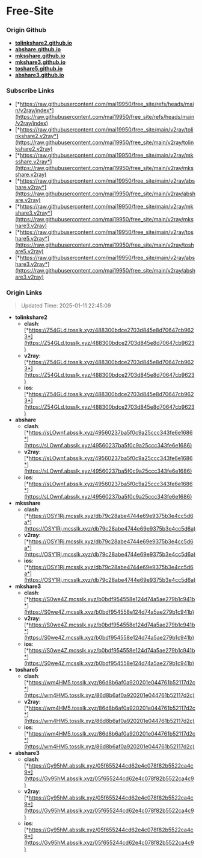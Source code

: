 # Free-Site

### Origin Github

- [**tolinkshare2.github.io**](https://github.com/tolinkshare2/tolinkshare2.github.io)
- [**abshare.github.io**](https://github.com/abshare/abshare.github.io)
- [**mksshare.github.io**](https://github.com/mksshare/mksshare.github.io)
- [**mkshare3.github.io**](https://github.com/mkshare3/mkshare3.github.io)
- [**toshare5.github.io**](https://github.com/toshare5/toshare5.github.io)
- [**abshare3.github.io**](https://github.com/abshare3/abshare3.github.io)

### Subscribe Links

- [*https://raw.githubusercontent.com/mai19950/free_site/refs/heads/main/v2ray/index*](https://raw.githubusercontent.com/mai19950/free_site/refs/heads/main/v2ray/index)
- [*https://raw.githubusercontent.com/mai19950/free_site/main/v2ray/tolinkshare2.v2ray*](https://raw.githubusercontent.com/mai19950/free_site/main/v2ray/tolinkshare2.v2ray)
- [*https://raw.githubusercontent.com/mai19950/free_site/main/v2ray/mksshare.v2ray*](https://raw.githubusercontent.com/mai19950/free_site/main/v2ray/mksshare.v2ray)
- [*https://raw.githubusercontent.com/mai19950/free_site/main/v2ray/abshare.v2ray*](https://raw.githubusercontent.com/mai19950/free_site/main/v2ray/abshare.v2ray)
- [*https://raw.githubusercontent.com/mai19950/free_site/main/v2ray/mkshare3.v2ray*](https://raw.githubusercontent.com/mai19950/free_site/main/v2ray/mkshare3.v2ray)
- [*https://raw.githubusercontent.com/mai19950/free_site/main/v2ray/toshare5.v2ray*](https://raw.githubusercontent.com/mai19950/free_site/main/v2ray/toshare5.v2ray)
- [*https://raw.githubusercontent.com/mai19950/free_site/main/v2ray/abshare3.v2ray*](https://raw.githubusercontent.com/mai19950/free_site/main/v2ray/abshare3.v2ray)

### Origin Links

> Updated Time: 2025-01-11 22:45:09

- **tolinkshare2**
  - **clash**: [*https://Z54GLd.tosslk.xyz/488300bdce2703d845e8d70647cb9623*](https://Z54GLd.tosslk.xyz/488300bdce2703d845e8d70647cb9623)
  - **v2ray**: [*https://Z54GLd.tosslk.xyz/488300bdce2703d845e8d70647cb9623*](https://Z54GLd.tosslk.xyz/488300bdce2703d845e8d70647cb9623)
  - **ios**: [*https://Z54GLd.tosslk.xyz/488300bdce2703d845e8d70647cb9623*](https://Z54GLd.tosslk.xyz/488300bdce2703d845e8d70647cb9623)
- **abshare**
  - **clash**: [*https://sLOwnf.absslk.xyz/49560237ba5f0c9a25ccc343fe6e1686*](https://sLOwnf.absslk.xyz/49560237ba5f0c9a25ccc343fe6e1686)
  - **v2ray**: [*https://sLOwnf.absslk.xyz/49560237ba5f0c9a25ccc343fe6e1686*](https://sLOwnf.absslk.xyz/49560237ba5f0c9a25ccc343fe6e1686)
  - **ios**: [*https://sLOwnf.absslk.xyz/49560237ba5f0c9a25ccc343fe6e1686*](https://sLOwnf.absslk.xyz/49560237ba5f0c9a25ccc343fe6e1686)
- **mksshare**
  - **clash**: [*https://OSY1Rj.mcsslk.xyz/db79c28abe4744e69e9375b3e4cc5d6a*](https://OSY1Rj.mcsslk.xyz/db79c28abe4744e69e9375b3e4cc5d6a)
  - **v2ray**: [*https://OSY1Rj.mcsslk.xyz/db79c28abe4744e69e9375b3e4cc5d6a*](https://OSY1Rj.mcsslk.xyz/db79c28abe4744e69e9375b3e4cc5d6a)
  - **ios**: [*https://OSY1Rj.mcsslk.xyz/db79c28abe4744e69e9375b3e4cc5d6a*](https://OSY1Rj.mcsslk.xyz/db79c28abe4744e69e9375b3e4cc5d6a)
- **mkshare3**
  - **clash**: [*https://S0we4Z.mcsslk.xyz/b0bdf954558e124d74a5ae279b1c941b*](https://S0we4Z.mcsslk.xyz/b0bdf954558e124d74a5ae279b1c941b)
  - **v2ray**: [*https://S0we4Z.mcsslk.xyz/b0bdf954558e124d74a5ae279b1c941b*](https://S0we4Z.mcsslk.xyz/b0bdf954558e124d74a5ae279b1c941b)
  - **ios**: [*https://S0we4Z.mcsslk.xyz/b0bdf954558e124d74a5ae279b1c941b*](https://S0we4Z.mcsslk.xyz/b0bdf954558e124d74a5ae279b1c941b)
- **toshare5**
  - **clash**: [*https://wm4HM5.tosslk.xyz/86d8b6af0a920201e044761b52117d2c*](https://wm4HM5.tosslk.xyz/86d8b6af0a920201e044761b52117d2c)
  - **v2ray**: [*https://wm4HM5.tosslk.xyz/86d8b6af0a920201e044761b52117d2c*](https://wm4HM5.tosslk.xyz/86d8b6af0a920201e044761b52117d2c)
  - **ios**: [*https://wm4HM5.tosslk.xyz/86d8b6af0a920201e044761b52117d2c*](https://wm4HM5.tosslk.xyz/86d8b6af0a920201e044761b52117d2c)
- **abshare3**
  - **clash**: [*https://Gy95hM.absslk.xyz/05f655244cd62e4c078f82b5522ca4c9*](https://Gy95hM.absslk.xyz/05f655244cd62e4c078f82b5522ca4c9)
  - **v2ray**: [*https://Gy95hM.absslk.xyz/05f655244cd62e4c078f82b5522ca4c9*](https://Gy95hM.absslk.xyz/05f655244cd62e4c078f82b5522ca4c9)
  - **ios**: [*https://Gy95hM.absslk.xyz/05f655244cd62e4c078f82b5522ca4c9*](https://Gy95hM.absslk.xyz/05f655244cd62e4c078f82b5522ca4c9)
